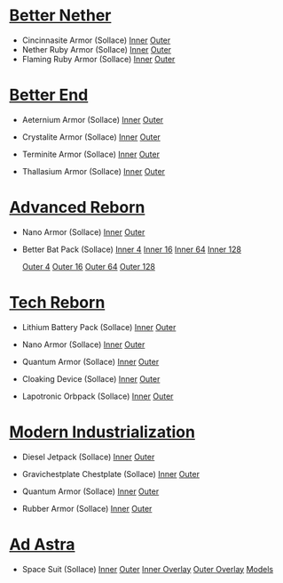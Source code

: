 

# [Better Nether](https://github.com/quiqueck/BetterNether/blob/1.20/src/main/resources/assets/minecraft/textures/models/armor)

 - Cincinnasite Armor (Sollace)
    [Inner](assets/minelittlepony/textures/models/armor/cincinnasite_layer_inner_pony.png)
    [Outer](assets/minelittlepony/textures/models/armor/cincinnasite_layer_outer_pony.png)
 - Nether Ruby Armor (Sollace)
    [Inner](assets/minelittlepony/textures/models/armor/nether_ruby_layer_inner_pony.png)
    [Outer](assets/minelittlepony/textures/models/armor/nether_ruby_layer_outer_pony.png)
 - Flaming Ruby Armor (Sollace)
    [Inner](assets/minelittlepony/textures/models/armor/flaming_ruby_layer_inner_pony.png)
    [Outer](assets/minelittlepony/textures/models/armor/flaming_ruby_layer_outer_pony.png)

# [Better End](https://github.com/quiqueck/BetterEnd/tree/1.20/src/main/resources/assets/minecraft/textures/models/armor)

 - Aeternium Armor (Sollace)
    [Inner](assets/minelittlepony/textures/models/armor/aeternium_layer_inner_pony.png)
    [Outer](assets/minelittlepony/textures/models/armor/aeternium_layer_outer_pony.png)

 - Crystalite Armor (Sollace)
    [Inner](assets/minelittlepony/textures/models/armor/crystalite_layer_inner_pony.png)
    [Outer](assets/minelittlepony/textures/models/armor/crystalite_layer_outer_pony.png)

 - Terminite Armor (Sollace)
    [Inner](assets/minelittlepony/textures/models/armor/terminite_layer_inner_pony.png)
    [Outer](assets/minelittlepony/textures/models/armor/terminite_layer_outer_pony.png)

 - Thallasium Armor (Sollace)
    [Inner](assets/minelittlepony/textures/models/armor/thallasium_layer_inner_pony.png)
    [Outer](assets/minelittlepony/textures/models/armor/thallasium_layer_outer_pony.png)

# [Advanced Reborn](https://github.com/Pitan76/AdvancedReborn/tree/1.19/src/main/resources/assets/minecraft/textures/models/armor)

 - Nano Armor (Sollace)
    [Inner](assets/minelittlepony/textures/models/armor/nano_layer_inner_pony.png)
    [Outer](assets/minelittlepony/textures/models/armor/nano_layer_outer_pony.png)

 - Better Bat Pack (Sollace)
    [Inner 4](assets/minelittlepony/textures/models/armor/batpack4_layer_inner_pony.png)
    [Inner 16](assets/minelittlepony/textures/models/armor/batpack16_layer_inner_pony.png)
    [Inner 64](assets/minelittlepony/textures/models/armor/batpack64_layer_inner_pony.png)
    [Inner 128](assets/minelittlepony/textures/models/armor/batpack64_layer_inner_pony.png)

    [Outer 4](assets/minelittlepony/textures/models/armor/batpack4_layer_outer_pony.png)
    [Outer 16](assets/minelittlepony/textures/models/armor/batpack16_layer_outer_pony.png)
    [Outer 64](assets/minelittlepony/textures/models/armor/batpack64_layer_outer_pony.png)
    [Outer 128](assets/minelittlepony/textures/models/armor/batpack64_layer_outer_pony.png)

# [Tech Reborn](https://github.com/TechReborn/TechReborn/blob/1.19/src/main/resources/assets/techreborn/textures/models/armor)

 - Lithium Battery Pack (Sollace)
    [Inner](assets/techreborn/textures/models/armor/lithium_batpack_layer_inner_pony.png)
    [Outer](assets/techreborn/textures/models/armor/lithium_batpack_layer_outer_pony.png)

 - Nano Armor (Sollace)
    [Inner](assets/techreborn/textures/models/armor/nano_layer_inner_pony.png)
    [Outer](assets/techreborn/textures/models/armor/nano_layer_outer_pony.png)

 - Quantum Armor (Sollace)
    [Inner](assets/techreborn/textures/models/armor/quantum_layer_inner_pony.png)
    [Outer](assets/techreborn/textures/models/armor/quantum_layer_outer_pony.png)

 - Cloaking Device (Sollace)
    [Inner](assets/techreborn/textures/models/armor/cloaking_device_layer_inner_pony.png)
    [Outer](assets/techreborn/textures/models/armor/cloaking_device_layer_outer_pony.png)

 - Lapotronic Orbpack (Sollace)
    [Inner](assets/techreborn/textures/models/armor/lapotronic_orbpack_layer_inner_pony.png)
    [Outer](assets/techreborn/textures/models/armor/lapotronic_orbpack_layer_outer_pony.png)

# [Modern Industrialization](https://github.com/AztechMC/Modern-Industrialization/tree/master/src/main/resources/assets/modern_industrialization/textures/models/armor)

 - Diesel Jetpack (Sollace)
    [Inner](assets/modern_industrialization/textures/models/armor/diesel_jetpack_layer_inner_pony.png)
    [Outer](assets/modern_industrialization/textures/models/armor/diesel_jetpack_layer_outer_pony.png)

 - Gravichestplate Chestplate (Sollace)
    [Inner](assets/modern_industrialization/textures/models/armor/gravichestplate_layer_inner_pony.png)
    [Outer](assets/modern_industrialization/textures/models/armor/gravichestplate_layer_outer_pony.png)

 - Quantum Armor (Sollace)
    [Inner](assets/modern_industrialization/textures/models/armor/quantum_layer_inner_pony.png)
    [Outer](assets/modern_industrialization/textures/models/armor/quantum_layer_outer_pony.png)

 - Rubber Armor (Sollace)
    [Inner](assets/modern_industrialization/textures/models/armor/rubber_layer_inner_pony.png)
    [Outer](assets/modern_industrialization/textures/models/armor/rubber_layer_outer_pony.png)

# [Ad Astra](https://github.com/terrarium-earth/Ad-Astra/tree/1.20.x/common/src/main/resources/assets/ad_astra/textures/entity/armour)

 - Space Suit (Sollace)
    [Inner](assets/minelittlepony/textures/models/armor/space_suit_layer_inner_pony.png)
    [Outer](assets/minelittlepony/textures/models/armor/space_suit_layer_outer_pony.png)
    [Inner Overlay](assets/minelittlepony/textures/models/armor/space_suit_layer_inner_overlay_pony.png)
    [Outer Overlay](assets/minelittlepony/textures/models/armor/space_suit_layer_outer_overlay_pony.png)
    [Models](assets/ad_astra/models/entity/models/armor/)
